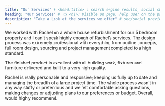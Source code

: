 ```yaml
---
title: "Our Services" # <head:title> : search engine results, social shares
heading: "Our Services" # 👈 <h1>: Visible on page, help user on the page
description: "Take a Look at the services we offer" # seo/social preview
---
```

<Testimonial link="https://www.houzz.co.uk/viewReview/1715815/rachel-power-design-review">
We worked with Rachel on a whole house refurbishment for our 5 bedroom property and I can’t speak highly enough of Rachel’s services.
The design process was extremely professional with everything from outline concepts, full room design, sourcing and project management completed to a high standard.

The finished product is excellent with all building work, fixtures and furniture delivered and built to a very high quality.

Rachel is really personable and responsive; keeping us fully up to date and managing the breadth of a large project time. The whole process wasn’t in any way stuffy or pretentious and we felt comfortable asking questions, making changes or adjusting plans to our preferences or budget. Overall, would highly recommend.
</Testimonial>